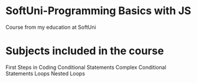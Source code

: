 # SoftUni-Programming Basics with JS
Course from my education at SoftUni
# Subjects included in the course
First Steps in Coding
Conditional Statements
Complex Conditional Statements
Loops
Nested Loops
